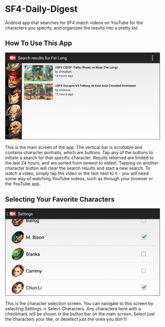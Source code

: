 # SF4-Daily-Digest
Android app that searches for SF4 match videos on YouTube for the characters you specify, and organizes the results into a pretty list.

## How To Use This App
![Main Screen](https://github.com/Zinfidel/SF4-Daily-Digest/blob/master/readme_res/ss1.PNG)

This is the main screen of the app. The vertical bar is scrollable and contains character portraits, which are buttons. Tap any of the buttons to initiate a search for that specific character. Results returned are limited to the last 24 hours, and are sorted from newest to oldest. Tapping on another character button will clear the search results and start a new search. To watch a video, simply tap the video or the text next to it - you will need some way of watching YouTube videos, such as through your browser or the YouTube app.

## Selecting Your Favorite Characters
![Main Screen](https://github.com/Zinfidel/SF4-Daily-Digest/blob/master/readme_res/ss2.PNG)

This is the character selection screen. You can navigate to this screen by selecting Settings -> Select Characters. Any characters here with a checkmark will be shown in the button bar on the main screen. Select just the characters your like, or deselect just the ones you don't!

